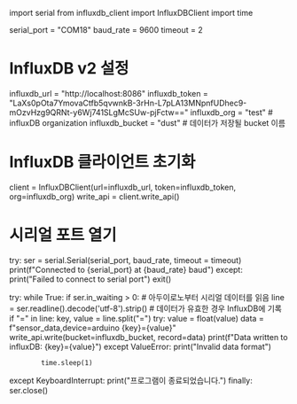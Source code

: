 import serial
from influxdb_client import InfluxDBClient
import time

serial_port = "COM18"
baud_rate = 9600
timeout = 2

# InfluxDB v2 설정
influxdb_url = "http://localhost:8086"
influxdb_token = "LaXs0pOta7YmovaCtfb5qvwnkB-3rHn-L7pLA13MNpnfUDhec9-mOzvHzg9QRNt-y6Wj741SLgMcSUw-pjFctw=="
influxdb_org = "test" # influxDB organization
influxdb_bucket = "dust" # 데이터가 저장될 bucket 이름

# InfluxDB 클라이언트 초기화
client = InfluxDBClient(url=influxdb_url, token=influxdb_token, org=influxdb_org)
write_api = client.write_api()

# 시리얼 포트 열기
try:
    ser = serial.Serial(serial_port, baud_rate, timeout = timeout)
    print(f"Connected to {serial_port} at {baud_rate} baud")
except:
    print("Failed to connect to serial port")
    exit()

try:
    while True:
        if ser.in_waiting > 0:
            # 아두이로노부터 시리얼 데이터를 읽음
            line = ser.readline().decode('utf-8').strip()
            # 데이터가 유효한 경우 InfluxDB에 기록
            if "=" in line:
                key, value = line.split("=")
                try:
                    value = float(value)
                    data = f"sensor_data,device=arduino {key}={value}"
                    write_api.write(bucket=influxdb_bucket, record=data)
                    print(f"Data written to influxDB: {key}={value}")
                except ValueError:
                    print("Invalid data format")

            time.sleep(1)
except KeyboardInterrupt:
    print("프로그램이 종료되었습니다.")
finally:
    ser.close()
